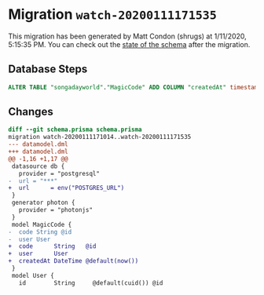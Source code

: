 # Migration `watch-20200111171535`

This migration has been generated by Matt Condon (shrugs) at 1/11/2020, 5:15:35 PM.
You can check out the [state of the schema](./schema.prisma) after the migration.

## Database Steps

```sql
ALTER TABLE "songadayworld"."MagicCode" ADD COLUMN "createdAt" timestamp(3)  NOT NULL DEFAULT '1970-01-01 00:00:00' ;
```

## Changes

```diff
diff --git schema.prisma schema.prisma
migration watch-20200111171014..watch-20200111171535
--- datamodel.dml
+++ datamodel.dml
@@ -1,16 +1,17 @@
 datasource db {
   provider = "postgresql"
-  url = "***"
+  url      = env("POSTGRES_URL")
 }
 generator photon {
   provider = "photonjs"
 }
 model MagicCode {
-  code String @id
-  user User
+  code      String   @id
+  user      User
+  createdAt DateTime @default(now())
 }
 model User {
   id        String     @default(cuid()) @id
```


